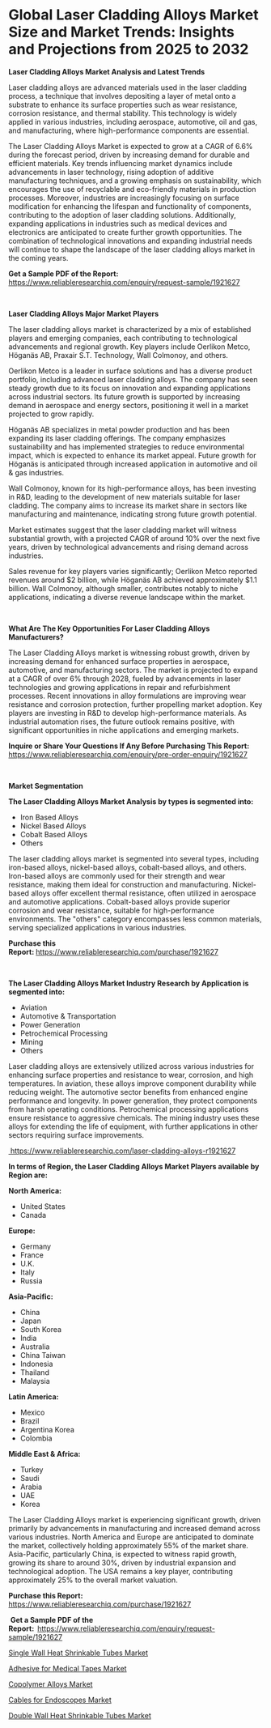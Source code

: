 <p><h1>Global Laser Cladding Alloys Market Size and Market Trends: Insights and Projections from 2025 to 2032</h1></p><p><strong>Laser Cladding Alloys Market Analysis and Latest Trends</strong></p>
<p><p>Laser cladding alloys are advanced materials used in the laser cladding process, a technique that involves depositing a layer of metal onto a substrate to enhance its surface properties such as wear resistance, corrosion resistance, and thermal stability. This technology is widely applied in various industries, including aerospace, automotive, oil and gas, and manufacturing, where high-performance components are essential.</p><p>The Laser Cladding Alloys Market is expected to grow at a CAGR of 6.6% during the forecast period, driven by increasing demand for durable and efficient materials. Key trends influencing market dynamics include advancements in laser technology, rising adoption of additive manufacturing techniques, and a growing emphasis on sustainability, which encourages the use of recyclable and eco-friendly materials in production processes. Moreover, industries are increasingly focusing on surface modification for enhancing the lifespan and functionality of components, contributing to the adoption of laser cladding solutions. Additionally, expanding applications in industries such as medical devices and electronics are anticipated to create further growth opportunities. The combination of technological innovations and expanding industrial needs will continue to shape the landscape of the laser cladding alloys market in the coming years.</p></p>
<p><strong>Get a Sample PDF of the Report:&nbsp;</strong> <a href="https://www.reliableresearchiq.com/enquiry/request-sample/1921627?utm_campaign=1121&utm_medium=2&utm_source=Github&utm_content=ia&utm_term=03042025&utm_id=laser-cladding-alloys">https://www.reliableresearchiq.com/enquiry/request-sample/1921627</a></p>
<p>&nbsp;</p>
<p><strong>Laser Cladding Alloys Major Market Players</strong></p>
<p><p>The laser cladding alloys market is characterized by a mix of established players and emerging companies, each contributing to technological advancements and regional growth. Key players include Oerlikon Metco, Höganäs AB, Praxair S.T. Technology, Wall Colmonoy, and others. </p><p>Oerlikon Metco is a leader in surface solutions and has a diverse product portfolio, including advanced laser cladding alloys. The company has seen steady growth due to its focus on innovation and expanding applications across industrial sectors. Its future growth is supported by increasing demand in aerospace and energy sectors, positioning it well in a market projected to grow rapidly.</p><p>Höganäs AB specializes in metal powder production and has been expanding its laser cladding offerings. The company emphasizes sustainability and has implemented strategies to reduce environmental impact, which is expected to enhance its market appeal. Future growth for Höganäs is anticipated through increased application in automotive and oil & gas industries.</p><p>Wall Colmonoy, known for its high-performance alloys, has been investing in R&D, leading to the development of new materials suitable for laser cladding. The company aims to increase its market share in sectors like manufacturing and maintenance, indicating strong future growth potential.</p><p>Market estimates suggest that the laser cladding market will witness substantial growth, with a projected CAGR of around 10% over the next five years, driven by technological advancements and rising demand across industries.</p><p>Sales revenue for key players varies significantly; Oerlikon Metco reported revenues around $2 billion, while Höganäs AB achieved approximately $1.1 billion. Wall Colmonoy, although smaller, contributes notably to niche applications, indicating a diverse revenue landscape within the market.</p></p>
<p>&nbsp;</p>
<p><strong>What Are The Key Opportunities For Laser Cladding Alloys Manufacturers?</strong></p>
<p><p>The Laser Cladding Alloys market is witnessing robust growth, driven by increasing demand for enhanced surface properties in aerospace, automotive, and manufacturing sectors. The market is projected to expand at a CAGR of over 6% through 2028, fueled by advancements in laser technologies and growing applications in repair and refurbishment processes. Recent innovations in alloy formulations are improving wear resistance and corrosion protection, further propelling market adoption. Key players are investing in R&D to develop high-performance materials. As industrial automation rises, the future outlook remains positive, with significant opportunities in niche applications and emerging markets.</p></p>
<p><strong>Inquire or Share Your Questions If Any Before Purchasing This Report:</strong> <a href="https://www.reliableresearchiq.com/enquiry/pre-order-enquiry/1921627?utm_campaign=1121&utm_medium=2&utm_source=Github&utm_content=ia&utm_term=03042025&utm_id=laser-cladding-alloys">https://www.reliableresearchiq.com/enquiry/pre-order-enquiry/1921627</a></p>
<p>&nbsp;</p>
<p><strong>Market Segmentation</strong></p>
<p><strong>The Laser Cladding Alloys Market Analysis by types is segmented into:</strong></p>
<p><ul><li>Iron Based Alloys</li><li>Nickel Based Alloys</li><li>Cobalt Based Alloys</li><li>Others</li></ul></p>
<p><p>The laser cladding alloys market is segmented into several types, including iron-based alloys, nickel-based alloys, cobalt-based alloys, and others. Iron-based alloys are commonly used for their strength and wear resistance, making them ideal for construction and manufacturing. Nickel-based alloys offer excellent thermal resistance, often utilized in aerospace and automotive applications. Cobalt-based alloys provide superior corrosion and wear resistance, suitable for high-performance environments. The "others" category encompasses less common materials, serving specialized applications in various industries.</p></p>
<p><strong>Purchase this Report:&nbsp;</strong><a href="https://www.reliableresearchiq.com/purchase/1921627?utm_campaign=1121&utm_medium=2&utm_source=Github&utm_content=ia&utm_term=03042025&utm_id=laser-cladding-alloys">https://www.reliableresearchiq.com/purchase/1921627</a></p>
<p>&nbsp;</p>
<p><strong>The Laser Cladding Alloys Market Industry Research by Application is segmented into:</strong></p>
<p><ul><li>Aviation</li><li>Automotive & Transportation</li><li>Power Generation</li><li>Petrochemical Processing</li><li>Mining</li><li>Others</li></ul></p>
<p><p>Laser cladding alloys are extensively utilized across various industries for enhancing surface properties and resistance to wear, corrosion, and high temperatures. In aviation, these alloys improve component durability while reducing weight. The automotive sector benefits from enhanced engine performance and longevity. In power generation, they protect components from harsh operating conditions. Petrochemical processing applications ensure resistance to aggressive chemicals. The mining industry uses these alloys for extending the life of equipment, with further applications in other sectors requiring surface improvements.</p></p>
<p><a href="https://www.reliableresearchiq.com/laser-cladding-alloys-r1921627?utm_campaign=1121&utm_medium=2&utm_source=Github&utm_content=ia&utm_term=03042025&utm_id=laser-cladding-alloys">&nbsp;https://www.reliableresearchiq.com/laser-cladding-alloys-r1921627</a></p>
<p><strong>In terms of Region, the Laser Cladding Alloys Market Players available by Region are:</strong></p>
<p>
    <p> <strong> North America: </strong>
        <ul>
            <li>United States</li>
            <li>Canada</li>
        </ul>
        </p> 
    <p> <strong> Europe: </strong>
        <ul>
            <li>Germany</li>
            <li>France</li>
            <li>U.K.</li>
            <li>Italy</li>
            <li>Russia</li>
        </ul>
        </p> 
    <p> <strong> Asia-Pacific: </strong>
        <ul>
            <li>China</li>
            <li>Japan</li>
            <li>South Korea</li>
            <li>India</li>
            <li>Australia</li>
            <li>China Taiwan</li>
            <li>Indonesia</li>
            <li>Thailand</li>
            <li>Malaysia</li>
        </ul>
        </p> 
    <p> <strong> Latin America: </strong>
        <ul>
            <li>Mexico</li>
            <li>Brazil</li>
            <li>Argentina Korea</li>
            <li>Colombia</li>
        </ul>
        </p> 
    <p> <strong> Middle East & Africa: </strong>
        <ul>
            <li>Turkey</li>
            <li>Saudi</li>
            <li>Arabia</li>
            <li>UAE</li>
            <li>Korea</li>
        </ul>
    </p>
    </p>
<p><p>The Laser Cladding Alloys market is experiencing significant growth, driven primarily by advancements in manufacturing and increased demand across various industries. North America and Europe are anticipated to dominate the market, collectively holding approximately 55% of the market share. Asia-Pacific, particularly China, is expected to witness rapid growth, growing its share to around 30%, driven by industrial expansion and technological adoption. The USA remains a key player, contributing approximately 25% to the overall market valuation.</p></p>
<p><strong>Purchase this Report: </strong><a href="https://www.reliableresearchiq.com/purchase/1921627?utm_campaign=1121&utm_medium=2&utm_source=Github&utm_content=ia&utm_term=03042025&utm_id=laser-cladding-alloys">https://www.reliableresearchiq.com/purchase/1921627</a></p>
<p>&nbsp;<strong>Get a Sample PDF of the Report:&nbsp;&nbsp;</strong><a href="https://www.reliableresearchiq.com/enquiry/request-sample/1921627?utm_campaign=1121&utm_medium=2&utm_source=Github&utm_content=ia&utm_term=03042025&utm_id=laser-cladding-alloys">https://www.reliableresearchiq.com/enquiry/request-sample/1921627</a></p>
<p><strong></strong></p>
<p><p><a href="https://github.com/dekamrapinq1/Market-Research-Report-List-1/blob/main/single-wall-heat-shrinkable-tubes-market.md?utm_campaign=1121&utm_medium=2&utm_source=Github&utm_content=ia&utm_term=03042025&utm_id=laser-cladding-alloys">Single Wall Heat Shrinkable Tubes Market</a></p><p><a href="https://github.com/khifzaba/Market-Research-Report-List-1/blob/main/adhesive-for-medical-tapes-market.md?utm_campaign=1121&utm_medium=2&utm_source=Github&utm_content=ia&utm_term=03042025&utm_id=laser-cladding-alloys">Adhesive for Medical Tapes Market</a></p><p><a href="https://github.com/welfmimon/Market-Research-Report-List-1/blob/main/copolymer-alloys-market.md?utm_campaign=1121&utm_medium=2&utm_source=Github&utm_content=ia&utm_term=03042025&utm_id=laser-cladding-alloys">Copolymer Alloys Market</a></p><p><a href="https://github.com/dumanelina6v/Market-Research-Report-List-1/blob/main/cables-for-endoscopes-market.md?utm_campaign=1121&utm_medium=2&utm_source=Github&utm_content=ia&utm_term=03042025&utm_id=laser-cladding-alloys">Cables for Endoscopes Market</a></p><p><a href="https://github.com/spineamosa0e/Market-Research-Report-List-1/blob/main/double-wall-heat-shrinkable-tubes-market.md?utm_campaign=1121&utm_medium=2&utm_source=Github&utm_content=ia&utm_term=03042025&utm_id=laser-cladding-alloys">Double Wall Heat Shrinkable Tubes Market</a></p></p>